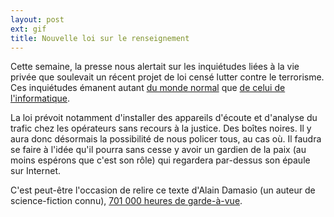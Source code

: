 ```yaml
---
layout: post
ext: gif
title: Nouvelle loi sur le renseignement
---
```

Cette semaine, la presse nous alertait sur les inquiétudes liées à la
vie privée que soulevait un récent projet de loi censé lutter contre le
terrorisme. Ces inquiétudes émanent autant [du monde normal](http://www.lefigaro.fr/secteur/high-tech/2015/03/18/01007-20150318ARTFIG00048-le-gouvernement-veut-installer-une-boite-noire-chez-les-operateurs-telecoms.php)
que [de celui de l'informatique](http://reflets.info/une-boite-noire-pour-nous-surveiller-tous-mais-une-boite-noire-de-gauche/).

La loi prévoit notamment d'installer des appareils d'écoute et d'analyse
du trafic chez les opérateurs sans recours à la justice. Des boîtes
noires. Il y aura donc désormais la possibilité de nous policer tous,
au cas où. Il faudra se faire à l'idée qu'il pourra sans cesse y avoir
un gardien de la paix (au moins espérons que c'est son rôle) qui
regardera par-dessus son épaule sur Internet.

C'est peut-être l'occasion de relire ce texte d'Alain Damasio (un auteur de
science-fiction connu), [701 000 heures de garde-à-vue](https://www.playlistsociety.fr/2014/01/701-000-heures-de-garde-a-vue/116176/).
